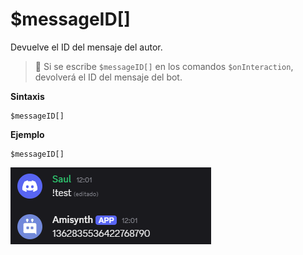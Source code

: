 # $messageID[]

Devuelve el ID del mensaje del autor.

> 📝 Si se escribe `$messageID[]` en los comandos `$onInteraction`, devolverá el ID del mensaje del bot.

**Sintaxis**
```
$messageID[]
```

**Ejemplo**
```
$messageID[]
```

![alt text](image-116.png)